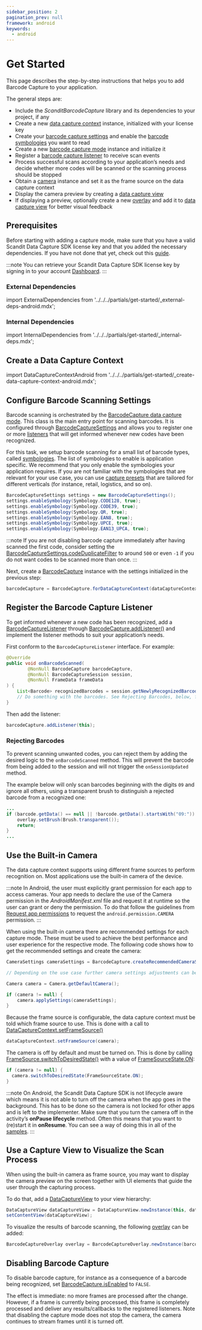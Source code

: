 ```yaml
---
sidebar_position: 2
pagination_prev: null
framework: android
keywords:
  - android
---
```


# Get Started

This page describes the step-by-step instructions that helps you to add Barcode Capture to your application.

The general steps are:

- Include the *ScanditBarcodeCapture* library and its dependencies to your project, if any
- Create a new [data capture context](https://docs.scandit.com/data-capture-sdk/android/core/api/data-capture-context.html#class-scandit.datacapture.core.DataCaptureContext) instance, initialized with your license key
- Create your [barcode capture settings](https://docs.scandit.com/data-capture-sdk/android/barcode-capture/api/barcode-capture-settings.html#class-scandit.datacapture.barcode.BarcodeCaptureSettings) and enable the [barcode symbologies](https://docs.scandit.com/data-capture-sdk/android/barcode-capture/api/symbology.html#enum-scandit.datacapture.barcode.Symbology) you want to read
- Create a new [barcode capture mode](https://docs.scandit.com/data-capture-sdk/android/barcode-capture/api/barcode-capture.html#class-scandit.datacapture.barcode.BarcodeCapture) instance and initialize it
- Register a [barcode capture listener](https://docs.scandit.com/data-capture-sdk/android/barcode-capture/api/barcode-capture-listener.html#interface-scandit.datacapture.barcode.IBarcodeCaptureListener) to receive scan events
- Process successful scans according to your application’s needs and decide whether more codes will be scanned or the scanning process should be stopped
- Obtain a [camera](https://docs.scandit.com/data-capture-sdk/android/core/api/camera.html#class-scandit.datacapture.core.Camera) instance and set it as the frame source on the data capture context
- Display the camera preview by creating a [data capture view](https://docs.scandit.com/data-capture-sdk/android/core/api/ui/data-capture-view.html#class-scandit.datacapture.core.ui.DataCaptureView)
- If displaying a preview, optionally create a new [overlay](https://docs.scandit.com/data-capture-sdk/android/barcode-capture/api/ui/barcode-capture-overlay.html#class-scandit.datacapture.barcode.ui.BarcodeCaptureOverlay) and add it to [data capture view](https://docs.scandit.com/data-capture-sdk/android/core/api/ui/data-capture-view.html#class-scandit.datacapture.core.ui.DataCaptureView) for better visual feedback

## Prerequisites

Before starting with adding a capture mode, make sure that you have a valid Scandit Data Capture SDK license key and that you added the necessary dependencies. If you have not done that yet, check out this [guide](/sdks/android/add-sdk).

:::note
You can retrieve your Scandit Data Capture SDK license key by signing in to your account [Dashboard](https://ssl.scandit.com/dashboard/sign-in).
:::

### External Dependencies

import ExternalDependencies from '../../../partials/get-started/_external-deps-android.mdx';

<ExternalDependencies/>

### Internal Dependencies

import InternalDependencies from '../../../partials/get-started/_internal-deps.mdx';

<InternalDependencies/>

## Create a Data Capture Context

import DataCaptureContextAndroid from '../../../partials/get-started/_create-data-capture-context-android.mdx';

<DataCaptureContextAndroid/>

## Configure Barcode Scanning Settings

Barcode scanning is orchestrated by the [BarcodeCapture data capture mode](https://docs.scandit.com/data-capture-sdk/android/core/api/data-capture-mode.html#interface-scandit.datacapture.core.IDataCaptureMode). This class is the main entry point for scanning barcodes. It is configured through [BarcodeCaptureSettings](https://docs.scandit.com/data-capture-sdk/android/barcode-capture/api/barcode-capture-settings.html#class-scandit.datacapture.barcode.BarcodeCaptureSettings) and allows you to register one or more [listeners](https://docs.scandit.com/data-capture-sdk/android/barcode-capture/api/barcode-capture-listener.html#interface-scandit.datacapture.barcode.IBarcodeCaptureListener) that will get informed whenever new codes have been recognized.

For this task, we setup barcode scanning for a small list of barcode types, called [symbologies](https://docs.scandit.com/data-capture-sdk/android/barcode-capture/api/symbology.html#enum-scandit.datacapture.barcode.Symbology). The list of symbologies to enable is application specific. We recommend that you only enable the symbologies your application requires. If you are not familiar with the symbologies that are relevant for your use case, you can use [capture presets](https://docs.scandit.com/data-capture-sdk/android/barcode-capture/api/capture-preset.html#enum-scandit.datacapture.barcode.CapturePreset) that are tailored for different verticals (for instance, retail, logistics, and so on).

```java
BarcodeCaptureSettings settings = new BarcodeCaptureSettings();
settings.enableSymbology(Symbology.CODE128, true);
settings.enableSymbology(Symbology.CODE39, true);
settings.enableSymbology(Symbology.QR, true);
settings.enableSymbology(Symbology.EAN8, true);
settings.enableSymbology(Symbology.UPCE, true);
settings.enableSymbology(Symbology.EAN13_UPCA, true);
```

:::note
If you are not disabling barcode capture immediately after having scanned the first code, consider setting the [BarcodeCaptureSettings.codeDuplicateFilter](https://docs.scandit.com/data-capture-sdk/android/barcode-capture/api/barcode-capture-settings.html#property-scandit.datacapture.barcode.BarcodeCaptureSettings.CodeDuplicateFilter) to around `500` or even `-1` if you do not want codes to be scanned more than once.
:::

Next, create a [BarcodeCapture](https://docs.scandit.com/data-capture-sdk/android/barcode-capture/api/barcode-capture.html#class-scandit.datacapture.barcode.BarcodeCapture) instance with the settings initialized in the previous step:

```java
barcodeCapture = BarcodeCapture.forDataCaptureContext(dataCaptureContext, settings);
```

## Register the Barcode Capture Listener

To get informed whenever a new code has been recognized, add a [BarcodeCaptureListener](https://docs.scandit.com/data-capture-sdk/android/barcode-capture/api/barcode-capture-listener.html#interface-scandit.datacapture.barcode.IBarcodeCaptureListener) through [BarcodeCapture.addListener()](https://docs.scandit.com/data-capture-sdk/android/barcode-capture/api/barcode-capture.html#method-scandit.datacapture.barcode.BarcodeCapture.AddListener) and implement the listener methods to suit your application’s needs.

First conform to the `BarcodeCaptureListener` interface. For example:

```java
@Override
public void onBarcodeScanned(
        @NonNull BarcodeCapture barcodeCapture,
        @NonNull BarcodeCaptureSession session,
        @NonNull FrameData frameData
) {
    List<Barcode> recognizedBarcodes = session.getNewlyRecognizedBarcode();
    // Do something with the barcodes. See Rejecting Barcodes, below, for an example.
}
```

Then add the listener:

```java
barcodeCapture.addListener(this);
```

### Rejecting Barcodes

To prevent scanning unwanted codes, you can reject them by adding the desired logic to the `onBarcodeScanned` method. This will prevent the barcode from being added to the session and will not trigger the `onSessionUpdated` method.

The example below will only scan barcodes beginning with the digits `09` and ignore all others, using a transparent brush to distinguish a rejected barcode from a recognized one:

```java
...
if (barcode.getData() == null || !barcode.getData().startsWith("09:")) {
    overlay.setBrush(Brush.transparent());
    return;
}
...
```

## Use the Built-in Camera

The data capture context supports using different frame sources to perform recognition on. Most applications use the built-in camera of the device.

:::note
In Android, the user must explicitly grant permission for each app to access cameras. Your app needs to declare the use of the Camera permission in the *AndroidManifest.xml* file and request it at runtime so the user can grant or deny the permission. To do that follow the guidelines from [Request app permissions](https://developer.android.com/training/permissions/requesting) to request the `android.permission.CAMERA` permission.
:::

When using the built-in camera there are recommended settings for each capture mode. These must be used to achieve the best performance and user experience for the respective mode. The following code shows how to get the recommended settings and create the camera:

```java
CameraSettings cameraSettings = BarcodeCapture.createRecommendedCameraSettings();

// Depending on the use case further camera settings adjustments can be made here.

Camera camera = Camera.getDefaultCamera();

if (camera != null) {
    camera.applySettings(cameraSettings);
}
```

Because the frame source is configurable, the data capture context must be told which frame source to use. This is done with a call to [DataCaptureContext.setFrameSource()](https://docs.scandit.com/data-capture-sdk/android/core/api/data-capture-context.html#method-scandit.datacapture.core.DataCaptureContext.SetFrameSourceAsync)

```java
dataCaptureContext.setFrameSource(camera);
```

The camera is off by default and must be turned on. This is done by calling [FrameSource.switchToDesiredState()](https://docs.scandit.com/data-capture-sdk/android/core/api/frame-source.html#method-scandit.datacapture.core.IFrameSource.SwitchToDesiredStateAsync) with a value of [FrameSourceState.ON](https://docs.scandit.com/data-capture-sdk/android/core/api/frame-source.html#value-scandit.datacapture.core.FrameSourceState.On):

```java
if (camera != null) {
  camera.switchToDesiredState(FrameSourceState.ON);
}
```

:::note
On Android, the Scandit Data Capture SDK is not lifecycle aware which means it is not able to turn off the camera when the app goes in the background. This has to be done so the camera is not locked for other apps and is left to the implementer. Make sure that you turn the camera off in the activity’s **onPause lifecycle** method. Often this means that you want to (re)start it in **onResume**. You can see a way of doing this in all of the [samples](/sdks/android/samples.md).
:::

## Use a Capture View to Visualize the Scan Process

When using the built-in camera as frame source, you may want to display the camera preview on the screen together with UI elements that guide the user through the capturing process. 

To do that, add a [DataCaptureView](https://docs.scandit.com/data-capture-sdk/android/core/api/ui/data-capture-view.html#class-scandit.datacapture.core.ui.DataCaptureView) to your view hierarchy:

```java
DataCaptureView dataCaptureView = DataCaptureView.newInstance(this, dataCaptureContext);
setContentView(dataCaptureView);
```

To visualize the results of barcode scanning, the following [overlay](https://docs.scandit.com/data-capture-sdk/android/barcode-capture/api/ui/barcode-capture-overlay.html#class-scandit.datacapture.barcode.ui.BarcodeCaptureOverlay) can be added:

```java
BarcodeCaptureOverlay overlay = BarcodeCaptureOverlay.newInstance(barcodeCapture, dataCaptureView);
```

## Disabling Barcode Capture

To disable barcode capture, for instance as a consequence of a barcode being recognized, set [BarcodeCapture.isEnabled](https://docs.scandit.com/data-capture-sdk/android/barcode-capture/api/barcode-capture.html#property-scandit.datacapture.barcode.BarcodeCapture.IsEnabled) to `FALSE`.

The effect is immediate: no more frames are processed after the change. However, if a frame is currently being processed, this frame is completely processed and deliver any results/callbacks to the registered listeners. Note that disabling the capture mode does not stop the camera, the camera continues to stream frames until it is turned off.
